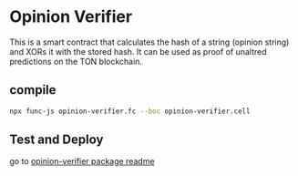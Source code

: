 # Opinion Verifier

This is a smart contract that calculates the hash of a string (opinion string) and XORs it with the stored hash. It can be used as proof of unaltred predictions on the TON blockchain. 

## compile

```bash
npx func-js opinion-verifier.fc --boc opinion-verifier.cell
```

## Test and Deploy

go to [opinion-verifier package readme](../../opinion-verifier/README.md)
